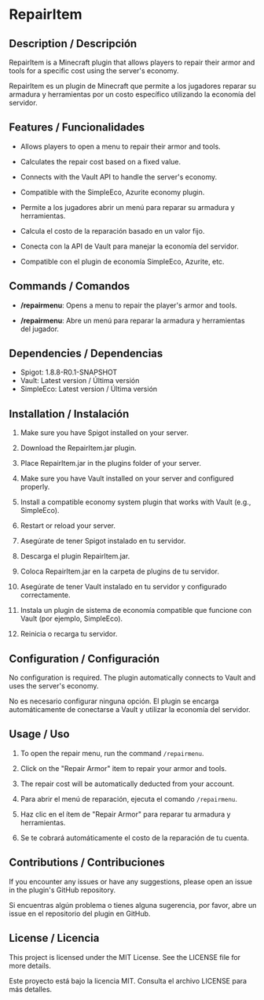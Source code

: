 # RepairItem

## Description / Descripción
RepairItem is a Minecraft plugin that allows players to repair their armor and tools for a specific cost using the server's economy.

RepairItem es un plugin de Minecraft que permite a los jugadores reparar su armadura y herramientas por un costo específico utilizando la economía del servidor.

## Features / Funcionalidades
- Allows players to open a menu to repair their armor and tools.
- Calculates the repair cost based on a fixed value.
- Connects with the Vault API to handle the server's economy.
- Compatible with the SimpleEco, Azurite economy plugin.

- Permite a los jugadores abrir un menú para reparar su armadura y herramientas.
- Calcula el costo de la reparación basado en un valor fijo.
- Conecta con la API de Vault para manejar la economía del servidor.
- Compatible con el plugin de economía SimpleEco, Azurite, etc.

## Commands / Comandos
- **/repairmenu**: Opens a menu to repair the player's armor and tools.

- **/repairmenu**: Abre un menú para reparar la armadura y herramientas del jugador.

## Dependencies / Dependencias
- Spigot: 1.8.8-R0.1-SNAPSHOT
- Vault: Latest version / Última versión
- SimpleEco: Latest version / Última versión

## Installation / Instalación
1. Make sure you have Spigot installed on your server.
2. Download the RepairItem.jar plugin.
3. Place RepairItem.jar in the plugins folder of your server.
4. Make sure you have Vault installed on your server and configured properly.
5. Install a compatible economy system plugin that works with Vault (e.g., SimpleEco).
6. Restart or reload your server.

1. Asegúrate de tener Spigot instalado en tu servidor.
2. Descarga el plugin RepairItem.jar.
3. Coloca RepairItem.jar en la carpeta de plugins de tu servidor.
4. Asegúrate de tener Vault instalado en tu servidor y configurado correctamente.
5. Instala un plugin de sistema de economía compatible que funcione con Vault (por ejemplo, SimpleEco).
6. Reinicia o recarga tu servidor.


## Configuration / Configuración
No configuration is required. The plugin automatically connects to Vault and uses the server's economy.

No es necesario configurar ninguna opción. El plugin se encarga automáticamente de conectarse a Vault y utilizar la economía del servidor.

## Usage / Uso
1. To open the repair menu, run the command `/repairmenu`.
2. Click on the "Repair Armor" item to repair your armor and tools.
3. The repair cost will be automatically deducted from your account.

1. Para abrir el menú de reparación, ejecuta el comando `/repairmenu`.
2. Haz clic en el ítem de "Repair Armor" para reparar tu armadura y herramientas.
3. Se te cobrará automáticamente el costo de la reparación de tu cuenta.

## Contributions / Contribuciones
If you encounter any issues or have any suggestions, please open an issue in the plugin's GitHub repository.

Si encuentras algún problema o tienes alguna sugerencia, por favor, abre un issue en el repositorio del plugin en GitHub.

## License / Licencia
This project is licensed under the MIT License. See the LICENSE file for more details.

Este proyecto está bajo la licencia MIT. Consulta el archivo LICENSE para más detalles.
